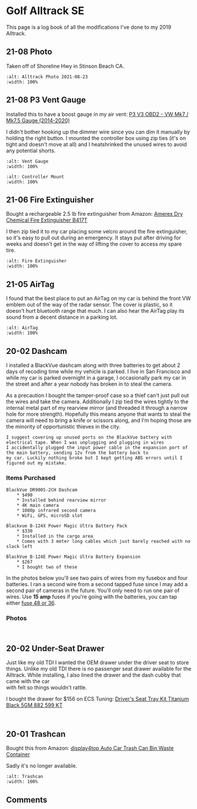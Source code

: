 # Golf Alltrack SE

This page is a log book of all the modifications I've done to my 2019 Alltrack.

## 21-08 Photo

Taken off of Shoreline Hwy in Stinson Beach CA.

```{image} _static/img/alltrack_photo_2021-08-23.jpg
:alt: Alltrack Photo 2021-08-23
:width: 100%
```

## 21-08 P3 Vent Gauge

Installed this to have a boost gauge in my air vent:
[P3 V3 OBD2 - VW Mk7 / Mk7.5 Gauge (2014-2020)](https://www.p3cars.com/volkswagen/p3-v3-obd2-vw-mk7-mk7-5-gauge-2014-2019/)

I didn't bother hooking up the dimmer wire since you can dim it manually by holding the right button. I mounted the
controller box using zip ties (it's on tight and doesn't move at all) and I heatshrinked the unused wires to avoid any
potential shorts.

```{figure} _static/img/alltrack_vent_gauge.jpg
:alt: Vent Gauge
:width: 100%
```

```{figure} _static/img/alltrack_vent_install.jpg
:alt: Controller Mount
:width: 100%
```

## 21-06 Fire Extinguisher

Bought a rechargeable 2.5 lb fire extinguisher from Amazon:
[Amerex Dry Chemical Fire Extinguisher B417T](https://www.amazon.com/gp/product/B001VXRYCM)

I then zip tied it to my car placing some velcro around the fire extinguisher, so it's easy to pull out during an emergency.
It stays put after driving for weeks and doesn't get in the way of lifting the cover to access my spare tire.

```{image} _static/img/alltrack_fire_extinguisher.jpg
:alt: Fire Extinguisher
:width: 100%
```

## 21-05 AirTag

I found that the best place to put an AirTag on my car is behind the front VW emblem out of the way of the radar sensor. The
cover is plastic, so it doesn't hurt bluetooth range that much. I can also hear the AirTag play its sound from a decent
distance in a parking lot.

```{image} _static/img/alltrack_airtag.jpg
:alt: AirTag
:width: 100%
```

## 20-02 Dashcam

I installed a BlackVue dashcam along with three batteries to get about 2 days of recoding time while my vehicle is parked. I
live in San Francisco and while my car is parked overnight in a garage, I occasionally park my car in the street and after a
year nobody has broken in to steal the camera.

As a precaution I bought the tamper-proof case so a thief can't just pull out the wires and take the camera. Additionally I
zip tied the wires tightly to the internal metal part of my rearview mirror (and threaded it through a narrow hole for more
strength). Hopefully this means anyone that wants to steal the camera will need to bring a knife or scissors along, and I'm
hoping those are the minority of opportunistic thieves in the city.

```{note}
I suggest covering up unused ports on the BlackVue battery with electrical tape. When I was unplugging and plugging in wires
I accidentally plugged the input power cable in the expansion port of the main battery, sending 12v from the battery back to
my car. Luckily nothing broke but I kept getting ABS errors until I figured out my mistake.
```

### Items Purchased

```{glossary}
BlackVue DR900S-2CH Dashcam
    * $490
    * Installed behind rearview mirror
    * 4K main camera
    * 1080p infrared second camera
    * WiFi, GPS, microSD slot

Blackvue B-124X Power Magic Ultra Battery Pack
    * $330
    * Installed in the cargo area
    * Comes with 3 meter long cables which just barely reached with no slack left

BlackVue B-124E Power Magic Ultra Battery Expansion
    * $267
    * I bought two of these
```

In the photos below you'll see two pairs of wires from my fusebox and four batteries. I ran a second wire from a second
tapped fuse since I may add a second pair of cameras in the future. You'll only need to run one pair of wires. Use **15 amp**
fuses if you're going with the batteries, you can tap either
[fuse 48 or 36](https://fuse-box.info/volkswagen/volkswagen-golf-vii-mk7-2013-2020-fuses).

### Photos

```{imgur-image} 9dVe8pY
```

```{imgur-embed} a/Z3HBWOX
```

## 20-02 Under-Seat Drawer

Just like my old TDI I wanted the OEM drawer under the driver seat to store things. Unlike my old TDI there is no passenger
seat drawer available for the Alltrack. While installing, I also lined the drawer and the dash cubby that came with the car\
with felt so things wouldn't rattle.

I bought the drawer for $156 on ECS Tuning:
[Driver's Seat Tray Kit Titanium Black 5GM 882 599 KT](https://www.ecstuning.com/b-genuine-volkswagen-audi-parts/drivers-seat-tray-kit-titanium-black/5gm882599kt/)

```{imgur-image} W7T6lmB
```

```{imgur-embed} a/7PauDgm
```

## 20-01 Trashcan

Bought this from Amazon:
[display4top Auto Car Trash Can Bin Waste Container](https://www.amazon.com/gp/product/B07TCT96SH)

Sadly it's no longer available.

```{image} _static/img/alltrack_trashcan.jpg
:alt: Trashcan
:width: 100%
```

## Comments

```{disqus}
```
